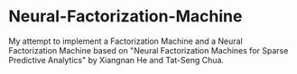 # Neural-Factorization-Machine
My attempt to implement a Factorization Machine and a Neural Factorization Machine based on "Neural Factorization Machines for Sparse Predictive Analytics" by Xiangnan He and Tat-Seng Chua.

